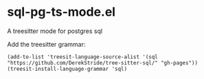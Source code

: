 # sql-pg-ts-mode.el
A treesitter mode for postgres sql

Add the treesitter grammar:

```
(add-to-list 'treesit-language-source-alist '(sql "https://github.com/DerekStride/tree-sitter-sql/" "gh-pages"))
(treesit-install-language-grammar 'sql)
```
